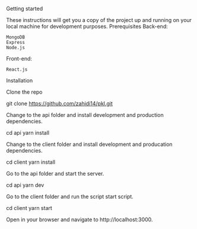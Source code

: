 Getting started

These instructions will get you a copy of the project up and running on your local machine for development purposes.
Prerequisites
Back-end:

    MongoDB
    Express
    Node.js

  

Front-end:

    React.js

Installation

Clone the repo

git clone https://github.com/zahidi14/pkl.git

Change to the api folder and install development and production dependencies.

cd api
yarn install

Change to the client folder and install development and producation dependencies.

cd client
yarn install


Go to the api folder and start the server.

cd api
yarn dev

Go to the client folder and run the script start script.

cd client
yarn start

Open in your browser and navigate to http://localhost:3000. 